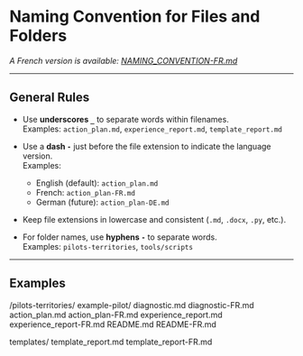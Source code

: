 # Naming Convention for Files and Folders

_A French version is available: [NAMING_CONVENTION-FR.md](./NAMING_CONVENTION-FR.md)_

---

## General Rules

- Use **underscores `_`** to separate words within filenames.  
  Examples: `action_plan.md`, `experience_report.md`, `template_report.md`

- Use a **dash `-`** just before the file extension to indicate the language version.  
  Examples:  
  - English (default): `action_plan.md`  
  - French: `action_plan-FR.md`  
  - German (future): `action_plan-DE.md`

- Keep file extensions in lowercase and consistent (`.md`, `.docx`, `.py`, etc.).

- For folder names, use **hyphens `-`** to separate words.  
  Examples: `pilots-territories`, `tools/scripts`

---

## Examples

/pilots-territories/
    example-pilot/
        diagnostic.md
        diagnostic-FR.md
        action_plan.md
        action_plan-FR.md
        experience_report.md
        experience_report-FR.md
        README.md
        README-FR.md


templates/
    template_report.md
    template_report-FR.md